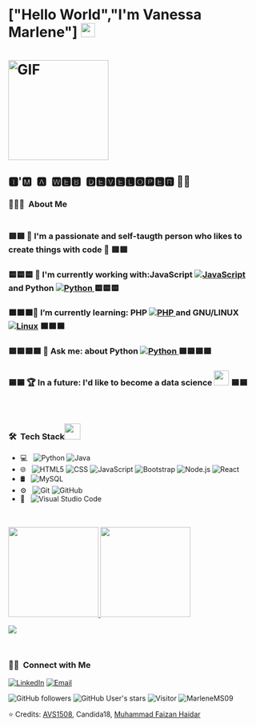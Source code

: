 
<h1>["Hello World","I'm Vanessa Marlene"] <img src="https://media.giphy.com/media/hvRJCLFzcasrR4ia7z/giphy.gif" width="28"><h1><img alt="GIF" src="https://i.pinimg.com/originals/9e/a7/2e/9ea72ef078139ced289852e8a4ea0c5c.gif" width = 200/>

    
<h2>🅸'🅼 ​ 🅰 ​ 🆆🅴🅱 ​ 🅳🅴🆅🅴🅻🅾🅿🅴🆁 👩‍💻 </h2>

<h3> 👨🏻‍💻 &nbsp;About Me </h3>
<h3>                                                                     <br>
      🟥🟥 💬 I'm a passionate and self-taugth person who likes to create things with code 🔢 🟥🟥  </h3>
<h3> 
      🟨🟨🟨 🧙‍ I'm currently working with:JavaScript <a href="https://developer.mozilla.org/en-US/docs/Web/JavaScript" target="_blank"> 
     <img alt="JavaScript" src="https://img.shields.io/badge/JavaScript%20-%23F7DF1E.svg?logo=javascript&logoColor=black">
   </a> and Python <a href="https://www.python.org" target="_blank">
    <img alt="Python" src="https://img.shields.io/badge/Python%20-%2314354C.svg?logo=python&logoColor=white">
  </a>  🟨🟨🟨 </h3>
<h3>
     🟧🟧🟧🌱 I’m currently learning: PHP <a href="https://www.php.net/">
    <img alt="PHP" src="https://img.shields.io/badge/PHP-%23777BB4.svg?logo=php&logoColor=white"/>
  </a> and GNU/LINUX <a href="#"><img alt="Linux" src="https://img.shields.io/badge/Linux-FCC624?style=flat&logo=linux&logoColor=black"></a> 🟧🟧🟧 </h3>
<h3>
   🟩🟩🟩🟩 💬 Ask me: about Python <a href="https://www.python.org" target="_blank">
    <img alt="Python" src="https://img.shields.io/badge/Python%20-%2314354C.svg?logo=python&logoColor=white">
  </a> 🟩🟩🟩🟩</h3> 
<h3>      
   🟦🟦 🏆 In a future: I'd like to become a data science <img src="https://github.com/TheDudeThatCode/TheDudeThatCode/blob/master/Assets/Developer.gif" width="30px"> 🟦🟦 <h3>
       <br>



<h3> 🛠 &nbsp;Tech Stack<img src = "https://media2.giphy.com/media/QssGEmpkyEOhBCb7e1/giphy.gif?cid=ecf05e47a0n3gi1bfqntqmob8g9aid1oyj2wr3ds3mg700bl&rid=giphy.gif" width = 32px> </h3>

  - 💻 &nbsp;
  ![Python](https://img.shields.io/badge/-Python-333333?style=flat&logo=python)
  ![Java](https://img.shields.io/badge/-Java-333333?style=flat&logo=Java&logoColor=007396)
- 🌐 &nbsp;
  ![HTML5](https://img.shields.io/badge/-HTML5-333333?style=flat&logo=HTML5)
  ![CSS](https://img.shields.io/badge/-CSS-333333?style=flat&logo=CSS3&logoColor=1572B6)
  ![JavaScript](https://img.shields.io/badge/-JavaScript-333333?style=flat&logo=javascript)
  ![Bootstrap](https://img.shields.io/badge/-Bootstrap-333333?style=flat&logo=bootstrap&logoColor=563D7C)
  ![Node.js](https://img.shields.io/badge/-Node.js-333333?style=flat&logo=node.js)
  ![React](https://img.shields.io/badge/-React-333333?style=flat&logo=react)
- 🛢 &nbsp;
  ![MySQL](https://img.shields.io/badge/-MySQL-333333?style=flat&logo=mysql)
- ⚙️ &nbsp;
  ![Git](https://img.shields.io/badge/-Git-333333?style=flat&logo=git)
  ![GitHub](https://img.shields.io/badge/-GitHub-333333?style=flat&logo=github)
- 🔧 &nbsp;
  ![Visual Studio Code](https://img.shields.io/badge/-Visual%20Studio%20Code-333333?style=flat&logo=visual-studio-code&logoColor=007ACC)

<br/>
       <br>
<a href="https://github.com/MarleneMS09" />
  <img height="180em" src="https://github-readme-stats.vercel.app/api?username=MarleneMS09&theme=buefy&show_icons=true" />
  <img height="180em" src="https://github-readme-stats.vercel.app/api/top-langs/?username=MarleneMS09&theme=buefy&layout=compact" />
</a>
 <br>
<p align="left">
  <img align="center" src="https://github-readme-streak-stats.herokuapp.com/?user=MarleneMS09&theme=dark&hide_border=true"/>
  
</p>   



<br/>

<h3> 🤝🏻 &nbsp;Connect with Me </h3>
<p align="left">
<a href="https://www.linkedin.com/in/vanessa-marlene-morfin-sanchez-4b6572151/"><img alt="LinkedIn" src="https://img.shields.io/badge/LinkedIn-Vanessa Marlene Morfin Sanchez-blue?style=flat-square&logo=linkedin"></a>
<a href="mailto:marlenemsanchez05@gmail.com"><img alt="Email" src="https://img.shields.io/badge/Email-marlenemsanchez05@gmail.com-blue?style=flat-square&logo=gmail"></a>
</p>

       
![GitHub followers](https://img.shields.io/github/followers/MarleneMS09?style=social) ![GitHub User's stars](https://img.shields.io/github/stars/MarleneMS09?style=social) ![Visitor](https://visitor-badge.laobi.icu/badge?page_id=MarlenemS09.repoName) <img src="https://komarev.com/ghpvc/?username=MarleneMS097" alt="MarleneMS09" />
 

⭐️ Credits:  [AVS1508](https://github.com/AVS1508), Candida18, [Muhammad Faizan Haidar](https://github.com/muhammadfaizanhaidar)

